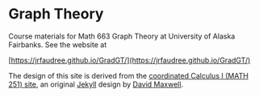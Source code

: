# Graph Theory

Course materials for Math 663 Graph Theory at University of Alaska Fairbanks.  See the website at

[https://jrfaudree.github.io/GradGT/](https://jrfaudree.github.io/GradGT/)

The design of this site is derived from the [coordinated Calculus I (MATH 251) site](https://uaf-math251.github.io/), an original [Jekyll](https://jekyllrb.com/) design by [David Maxwell](https://damaxwell.github.io/).
